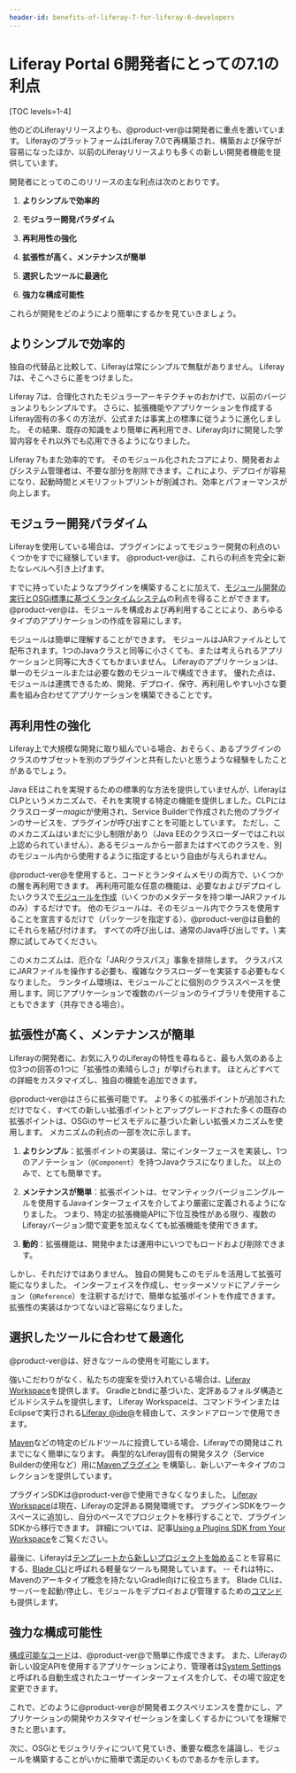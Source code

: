 ```yaml
---
header-id: benefits-of-liferay-7-for-liferay-6-developers
---
```


# Liferay Portal 6開発者にとっての7.1の利点

[TOC levels=1-4]

他のどのLiferayリリースよりも、@product-ver@は開発者に重点を置いています。 LiferayのプラットフォームはLiferay 7.0で再構築され、構築および保守が容易になったほか、以前のLiferayリリースよりも多くの新しい開発者機能を提供しています。

開発者にとってのこのリリースの主な利点は次のとおりです。

1.  **よりシンプルで効率的**

2.  **モジュラー開発パラダイム**

3.  **再利用性の強化**

4.  **拡張性が高く、メンテナンスが簡単**

5.  **選択したツールに最適化**

6.  **強力な構成可能性**

これらが開発をどのようにより簡単にするかを見ていきましょう。

## よりシンプルで効率的

独自の代替品と比較して、Liferayは常にシンプルで無駄がありません。 Liferay 7は、そこへさらに差をつけました。

Liferay 7は、合理化されたモジュラーアーキテクチャのおかげで、以前のバージョンよりもシンプルです。 さらに、拡張機能やアプリケーションを作成するLiferay固有の多くの方法が、公式または事実上の標準に従うように進化しました。 その結果、既存の知識をより簡単に再利用でき、Liferay向けに開発した学習内容をそれ以外でも応用できるようになりました。

Liferay 7もまた効率的です。 そのモジュール化されたコアにより、開発者およびシステム管理者は、不要な部分を削除できます。これにより、デプロイが容易になり、起動時間とメモリフットプリントが削減され、効率とパフォーマンスが向上します。

## モジュラー開発パラダイム

Liferayを使用している場合は、プラグインによってモジュラー開発の利点のいくつかをすでに経験しています。 @product-ver@は、これらの利点を完全に新たなレベルへ引き上げます。

すでに持っていたようなプラグインを構築することに加えて、[モジュール開発の実行とOSGi標準に基づくランタイムシステム](/docs/7-1/tutorials/-/knowledge_base/t/modularity-and-osgi)の利点を得ることができます。 @product-ver@は、モジュールを構成および再利用することにより、あらゆるタイプのアプリケーションの作成を容易にします。

モジュールは簡単に理解することができます。 モジュールはJARファイルとして配布されます。1つのJavaクラスと同等に小さくても、または考えられるアプリケーションと同等に大きくてもかまいません。 Liferayのアプリケーションは、単一のモジュールまたは必要な数のモジュールで構成できます。 優れた点は、モジュールは連携できるため、開発、デプロイ、保守、再利用しやすい小さな要素を組み合わせてアプリケーションを構築できることです。

## 再利用性の強化

Liferay上で大規模な開発に取り組んでいる場合、おそらく、あるプラグインのクラスのサブセットを別のプラグインと共有したいと思うような経験をしたことがあるでしょう。

Java EEはこれを実現するための標準的な方法を提供していませんが、LiferayはCLPというメカニズムで、それを実現する特定の機能を提供しました。CLPにはクラスローダー*magic*が使用され、Service Builderで作成された他のプラグインのサービスを、プラグインが呼び出すことを可能としています。 ただし、このメカニズムはいまだに少し制限があり（Java EEのクラスローダーではこれ以上認められていません）、あるモジュールから一部またはすべてのクラスを、別のモジュール内から使用するように指定するという自由が与えられません。

@product-ver@を使用すると、コードとランタイムメモリの両方で、いくつかの層を再利用できます。 再利用可能な任意の機能は、必要なおよびデプロイしたいクラスで[モジュールを作成](/docs/7-1/tutorials/-/knowledge_base/t/starting-module-development#creating-a-module)（いくつかのメタデータを持つ単一JARファイルのみ）するだけです。 他のモジュールは、そのモジュール内でクラスを使用することを宣言するだけで（パッケージを指定する）、@product-ver@は自動的にそれらを結び付けます。 すべての呼び出しは、通常のJava呼び出しです。\ 実際に試してみてください。

このメカニズムは、厄介な「JAR/クラスパス」事象を排除します。 クラスパスにJARファイルを操作する必要も、複雑なクラスローダーを実装する必要もなくなりました。 ランタイム環境は、モジュールごとに個別のクラススペースを使用します。同じアプリケーションで複数のバージョンのライブラリを使用することもできます（共存できる場合）。

## 拡張性が高く、メンテナンスが簡単

Liferayの開発者に、お気に入りのLiferayの特性を尋ねると、最も人気のある上位3つの回答の1つに「拡張性の素晴らしさ」が挙げられます。 ほとんどすべての詳細をカスタマイズし、独自の機能を追加できます。

@product-ver@はさらに拡張可能です。   より多くの拡張ポイントが追加された だけでなく、すべての新しい拡張ポイントとアップグレードされた多くの既存の拡張ポイントは、OSGiのサービスモデルに基づいた新しい拡張メカニズムを使用します。 メカニズムの利点の一部を次に示します。

1.  **よりシンプル**：拡張ポイントの実装は、常にインターフェースを実装し、1つのアノテーション（`@Component`）を持つJavaクラスになりました。 以上のみで、とても簡単です。

2.  **メンテナンスが簡単**：拡張ポイントは、セマンティックバージョニングルールを使用するJavaインターフェイスを介してより厳密に定義されるようになりました。 つまり、特定の拡張機能APIに下位互換性がある限り、複数のLiferayバージョン間で変更を加えなくても拡張機能を使用できます。

3.  **動的**：拡張機能は、開発中または運用中にいつでもロードおよび削除できます。

しかし、それだけではありません。 独自の開発もこのモデルを活用して拡張可能になりました。 インターフェイスを作成し、セッターメソッドにアノテーション（`@Reference`）を注釈するだけで、簡単な拡張ポイントを作成できます。 拡張性の実装はかつてないほど容易になりました。

## 選択したツールに合わせて最適化

@product-ver@は、好きなツールの使用を可能にします。

強いこだわりがなく、私たちの提案を受け入れている場合は、[Liferay Workspace](/docs/7-1/tutorials/-/knowledge_base/t/liferay-workspace)を提供します。 Gradleとbndに基づいた、定評あるフォルダ構造とビルドシステムを提供します。 Liferay Workspaceは、コマンドラインまたはEclipseで実行される[Liferay @ide@](/docs/7-1/tutorials/-/knowledge_base/t/liferay-ide)を経由して、スタンドアローンで使用できます。

[Maven](/docs/7-1/tutorials/-/knowledge_base/t/maven)などの特定のビルドツールに投資している場合、Liferayでの開発はこれまでになく簡単になります。 典型的なLiferay固有の開発タスク（Service Builderの使用など）用に[Mavenプラグイン](/docs/7-1/reference/-/knowledge_base/r/maven) を構築し、新しいアーキタイプのコレクションを提供しています。

プラグインSDKは@product-ver@で使用できなくなりました。 [Liferay Workspace](/docs/7-1/tutorials/-/knowledge_base/t/liferay-workspace)は現在、Liferayの定評ある開発環境です。 プラグインSDKをワークスペースに追加し、自分のペースでプロジェクトを移行することで、プラグインSDKから移行できます。 詳細については、記事[Using a Plugins SDK from Your Workspace](/docs/7-0/tutorials/-/knowledge_base/t/configuring-a-liferay-workspace#using-a-plugins-sdk-from-your-workspace)をご覧ください。

最後に、Liferayは[テンプレートから新しいプロジェクトを始める](/docs/7-1/tutorials/-/knowledge_base/t/creating-projects-with-blade-cli)ことを容易にする、[Blade CLI](/docs/7-1/tutorials/-/knowledge_base/t/blade-cli)と呼ばれる軽量なツールも開発しています。 -- それは特に、Mavenのアーキタイプ概念を持たないGradle向けに役立ちます。 Blade CLIは、サーバーを起動/停止し、モジュールをデプロイおよび管理するための[コマンド](/docs/7-1/tutorials/-/knowledge_base/t/blade-cli)も提供します。

## 強力な構成可能性

[構成可能なコード](/docs/7-1/tutorials/-/knowledge_base/t/configurable-applications)は、@product-ver@で簡単に作成できます。 また、Liferayの新しい設定APIを使用するアプリケーションにより、管理者は[System Settings](/docs/7-1/user/-/knowledge_base/u/system-wide-settings)と呼ばれる自動生成されたユーザーインターフェイスを介して、その場で設定を変更できます。

これで、どのように@product-ver@が開発者エクスペリエンスを豊かにし、アプリケーションの開発やカスタマイゼーションを楽しくするかについてを理解できたと思います。

次に、OSGiとモジュラリティについて見ていき、重要な概念を議論し、モジュールを構築することがいかに簡単で満足のいくものであるかを示します。
